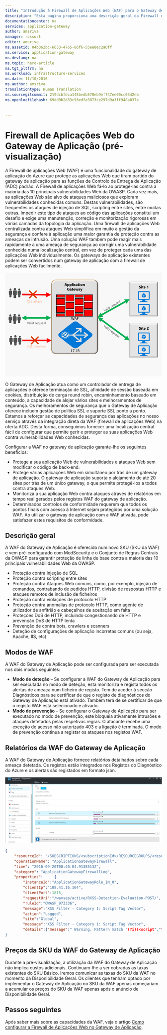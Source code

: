 ```yaml
---
title: "Introdução à Firewall de Aplicações Web (WAF) para o Gateway de Aplicação | Microsoft Docs"
description: "Esta página proporciona uma descrição geral da Firewall de Aplicações Web (WAF) para o Gateway de Aplicação "
documentationcenter: na
services: application-gateway
author: amsriva
manager: rossort
editor: amsriva
ms.assetid: 04b362bc-6653-4765-86f6-55ee8ec2a0ff
ms.service: application-gateway
ms.devlang: na
ms.topic: hero-article
ms.tgt_pltfrm: na
ms.workload: infrastructure-services
ms.date: 11/10/2016
ms.author: amsriva
translationtype: Human Translation
ms.sourcegitcommit: 219dcbfdca145bedb570eb9ef747ee00cc0342eb
ms.openlocfilehash: 69dd0b2d33c93edfa3073ce297d9a3ff948a037e


---
```

# <a name="application-gateway-web-application-firewall-preview"></a>Firewall de Aplicações Web do Gateway de Aplicação (pré-visualização)
A Firewall de aplicações Web (WAF) é uma funcionalidade do gateway de aplicação do Azure que protege as aplicações Web que tiram partido do gateway de aplicação para as funções de Controlo de Entrega de Aplicação (ADC) padrão. A Firewall de aplicações Web fá-lo ao protegê-las contra a maioria das 10 principais vulnerabilidades Web da OWASP. Cada vez mais, as aplicações Web são alvo de ataques maliciosos que exploram vulnerabilidades conhecidas comuns. Destas vulnerabilidades, são frequentes os ataques de injeção de SQL, scripting entre sites, entre muitas outras. Impedir este tipo de ataques ao código das aplicações constitui um desafio e exige uma manutenção, correção e monitorização rigorosas em várias camadas da topologia da aplicação. Uma firewall de aplicações Web centralizada contra ataques Web simplifica em muito a gestão da segurança e confere à aplicação uma maior garantia de proteção contra as ameaças de intrusão. Uma solução WAF também pode reagir mais rapidamente a uma ameaça de segurança ao corrigir uma vulnerabilidade conhecida numa localização central, em vez de proteger cada uma das aplicações Web individualmente. Os gateways de aplicação existentes podem ser convertidos num gateway de aplicação com a firewall de aplicações Web facilmente.

![imageURLroute](./media/application-gateway-webapplicationfirewall-overview/WAF1.png)

O Gateway de Aplicação atua como um controlador de entrega de aplicações e oferece terminação de SSL, afinidade de sessão baseada em cookies, distribuição de carga round robin, encaminhamento baseado em conteúdo, a capacidade de alojar vários sites e melhoramentos de segurança. Os melhoramentos de segurança que o Gateway de Aplicação oferece incluem gestão de política SSL e suporte SSL ponto a ponto. Estamos a reforçar as capacidades de segurança das aplicações no nosso serviço através da integração direta da WAF (firewall de aplicações Web) na oferta ADC. Desta forma, conseguimos fornecer uma localização central fácil de configurar que permite gerir e proteger as suas aplicações Web contra vulnerabilidades Web conhecidas.

Configurar a WAF no gateway de aplicação garante-lhe os seguintes benefícios:

* Protege a sua aplicação Web de vulnerabilidades e ataques Web sem modificar o código de back-end.
* Protege várias aplicações Web em simultâneo por trás de um gateway de aplicação. O gateway de aplicação suporta o alojamento de até 20 sites por trás de um único gateway, o que permite protegê-los a todos contra ataques Web.
* Monitoriza a sua aplicação Web contra ataques através de relatórios em tempo real gerados pelos registos WAF do gateway de aplicação.
* Determinados controlos de conformidade requerem que todos os pontos finais com acesso à Internet sejam protegidos por uma solução WAF. Ao utilizar o gateway de aplicação com a WAF ativada, pode satisfazer estes requisitos de conformidade.

## <a name="overview"></a>Descrição geral
A WAF do Gateway de Aplicação é oferecido num novo SKU (SKU da WAF) e vem pré-configurado com ModSecurity e o Conjunto de Regras Centrais da OWASP para garantir proteção de linha de base contra a maioria das 10 principais vulnerabilidades Web da OWASP.

* Proteção contra injeção de SQL
* Proteção contra scripting entre sites
* Proteção contra Ataques Web comuns, como, por exemplo, injeção de comandos, contrabando de pedidos HTTP, divisão de respostas HTTP e ataques remotos de inclusão de ficheiros
* Proteção contra violações de protocolo HTTP
* Proteção contra anomalias de protocolo HTTP, como agente de utilizador de anfitrião e cabeçalhos de aceitação em falta
* Proteções DoS de HTTP, incluindo congestionando de HTTP e prevenção DoS de HTTP lenta
* Prevenção de contra bots, crawlers e scanners
* Deteção de configurações de aplicação incorretas comuns (ou seja, Apache, IIS, etc)

## <a name="waf-modes"></a>Modos de WAF
A WAF do Gateway de Aplicação pode ser configurada para ser executada nos dois modos seguintes:

* **Modo de deteção** – Se configurar a WAF do Gateway de Aplicação para ser executada no modo de deteção, esta monitoriza e regista todos os alertas de ameaça num ficheiro de registo. Tem de aceder à secção Diagnósticos para se certificar de que o registo de diagnósticos do Gateway de Aplicação está ativado. Também terá de se certificar de que o registo WAF está selecionado e ativado.
* **Modo de prevenção** – Se configurar o Gateway de Aplicação para ser executado no modo de prevenção, este bloqueia ativamente intrusões e ataques detetados pelas respetivas regras. O atacante recebe uma exceção de acesso não autorizado 403 e a ligação é terminada. O modo de prevenção continua a registar os ataques nos registos WAF.

## <a name="application-gateway-waf-reports"></a>Relatórios da WAF do Gateway de Aplicação
A WAF do Gateway de Aplicação fornece relatórios detalhados sobre cada ameaça detetada. Os registos estão integrados nos Registos do Diagnóstico do Azure e os alertas são registados em formato json.

![imageURLroute](./media/application-gateway-webapplicationfirewall-overview/waf2.png)

```json
{
    "resourceId": "/SUBSCRIPTIONS/<subscriptionId>/RESOURCEGROUPS/<resourceGroupName>/PROVIDERS/MICROSOFT.NETWORK/APPLICATIONGATEWAYS/<applicationGatewayName>",
    "operationName": "ApplicationGatewayFirewall",
    "time": "2016-09-20T00:40:04.9138513Z",
    "category": "ApplicationGatewayFirewallLog",
    "properties":     {
        "instanceId":"ApplicationGatewayRole_IN_0",
        "clientIp":"108.41.16.164",
        "clientPort":1815,
        "requestUri":"/wavsep/active/RXSS-Detection-Evaluation-POST/",
        "ruleId":"OWASP_973336",
        "message":"XSS Filter - Category 1: Script Tag Vector",
        "action":"Logged",
        "site":"Global",
        "message":"XSS Filter - Category 1: Script Tag Vector",
        "details":{"message":" Warning. Pattern match "(?i)(<script","file":"/owasp_crs/base_rules/modsecurity_crs_41_xss_attacks.conf","line":"14"}}
}
```

## <a name="application-gateway-waf-sku-pricing"></a>Preços da SKU da WAF do Gateway de Aplicação
Durante a pré-visualização, a utilização da WAF do Gateway de Aplicação não implica custos adicionais. Continuam-lhe a ser cobradas as taxas existentes do SKU Básico. Iremos comunicar as taxas do SKU da WAF no momento da Disponibilidade Geral. Os clientes que tenham optado por implementar o Gateway de Aplicação no SKU da WAF apenas começariam a acumular os preços do SKU da WAF apenas após o anúncio de Disponibilidade Geral.

## <a name="next-steps"></a>Passos seguintes
Após saber mais sobre as capacidades da WAF, veja o artigo [Como configurar a Firewall de Aplicações Web no Gateway de Aplicação](application-gateway-web-application-firewall-portal.md).




<!--HONumber=Nov16_HO2-->


